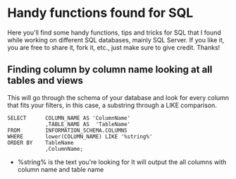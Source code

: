 # Handy functions found for SQL

Here you'll find some handy functions, tips and tricks for SQL that I found while working on different SQL databases, mainly SQL Server.
If you like it, you are free to share it, fork it, etc., just make sure to give credit. Thanks!

## Finding column by column name looking at all tables and views

This will go through the schema of your database and look for every column that fits your filters, in this case, a substring through a LIKE comparison.
```
SELECT      COLUMN_NAME AS 'ColumnName'
            ,TABLE_NAME AS  'TableName'
FROM        INFORMATION_SCHEMA.COLUMNS
WHERE       lower(COLUMN_NAME) LIKE '%string%'
ORDER BY    TableName
            ,ColumnName;
```

- %string% is the text you're looking for
It will output the all columns with column name and table name


